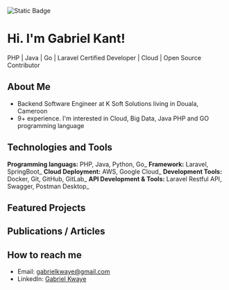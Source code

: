 ![Static Badge](https://img.shields.io/badge/Twitter-1DA1F2?style=for-the-badge&logo=twitter&logoColor=white&link=https%3A%2F%2Ftwitter.com%2Fgabykant)

# Hi. I'm Gabriel Kant!

PHP | Java | Go | Laravel Certified Developer | Cloud | Open Source Contributor

## About Me 

- Backend Software Engineer at K Soft Solutions living in Douala, Cameroon
- 9+ experience. I'm interested in Cloud, Big Data, Java PHP and GO programming language

## Technologies and Tools
__Programming languags:__ PHP, Java, Python, Go_
__Framework:__ Laravel, SpringBoot_
__Cloud Deployment:__ AWS, Google Cloud_
__Development Tools:__ Docker, Git, GitHub, GitLab_
__API Development & Tools:__ Laravel Restful API, Swagger, Postman Desktop_

## Featured Projects

## Publications / Articles

## How to reach me
- Email: gabrielkwaye@gmail.com
- LinkedIn: [Gabriel Kwaye](https://www.linkedin.com/in/gabriel-kwaye-kant/?lipi=urn%3Ali%3Apage%3Ad_flagship3_feed%3BjR1Z5qttSeCNxuC5yRt6kQ%3D%3D) 
